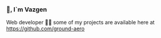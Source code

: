### 👋, I`m Vazgen

Web developer
👨‍💻 some of my projects are available here at https://github.com/ground-aero

<!--

-->
